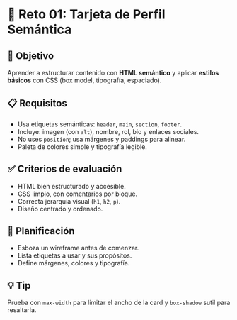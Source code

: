 # 🧩 Reto 01: Tarjeta de Perfil Semántica

## 🎯 Objetivo
Aprender a estructurar contenido con **HTML semántico** y aplicar **estilos básicos** con CSS (box model, tipografía, espaciado).

## 📋 Requisitos
- Usa etiquetas semánticas: `header`, `main`, `section`, `footer`.
- Incluye: imagen (con `alt`), nombre, rol, bio y enlaces sociales.
- No uses `position`; usa márgenes y paddings para alinear.
- Paleta de colores simple y tipografía legible.

## ✅ Criterios de evaluación
- HTML bien estructurado y accesible.
- CSS limpio, con comentarios por bloque.
- Correcta jerarquía visual (`h1`, `h2`, `p`).
- Diseño centrado y ordenado.

## 🧠 Planificación
- Esboza un wireframe antes de comenzar.
- Lista etiquetas a usar y sus propósitos.
- Define márgenes, colores y tipografía.

## 💡 Tip
Prueba con `max-width` para limitar el ancho de la card y `box-shadow` sutil para resaltarla.
